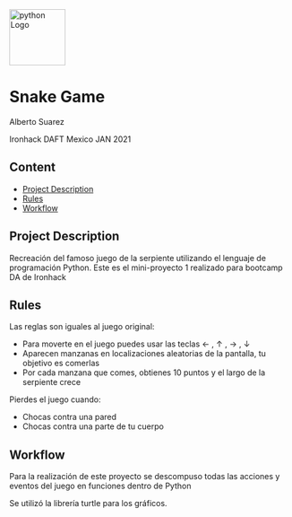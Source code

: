 <img src="https://upload.wikimedia.org/wikipedia/commons/c/c3/Python-logo-notext.svg" alt="python Logo" width="100"/>

# Snake Game
Alberto Suarez

Ironhack DAFT Mexico JAN 2021

## Content
- [Project Description](#project-description)
- [Rules](#rules)
- [Workflow](#workflow)

## Project Description
Recreación del famoso juego de la serpiente utilizando el lenguaje de programación Python.
Este es el mini-proyecto 1 realizado para bootcamp DA de Ironhack 

## Rules
Las reglas son iguales al juego original:

- Para moverte en el juego puedes usar las teclas ← , ↑ , →  , ↓
- Aparecen manzanas en localizaciones aleatorias de la pantalla, tu objetivo es comerlas
- Por cada manzana que comes, obtienes 10 puntos y el largo de la serpiente crece

Pierdes el juego cuando:

- Chocas contra una pared
- Chocas contra una parte de tu cuerpo

## Workflow
Para la realización de este proyecto se descompuso todas las acciones y eventos del juego en funciones dentro de Python

Se utilizó la librería turtle para los gráficos.


